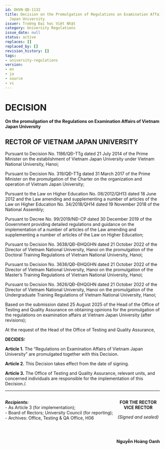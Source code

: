 ```yaml
---
id: DHVN-QD-1132
title: Decision on the Promulgation of Regulations on Examination Affairs of Vietnam
  Japan University
issuer: Trường Đại học Việt Nhật
category: University Regulations
issue_date: null
status: active
replaces: []
replaced_by: []
revision_history: []
tags:
- university-regulations
version:
- en
- ja
- source
- vi
---
```

# DECISION
**On the promulgation of the Regulations on Examination Affairs of Vietnam Japan University**

## RECTOR OF VIETNAM JAPAN UNIVERSITY

Pursuant to Decision No. 1186/QĐ-TTg dated 21 July 2014 of the Prime Minister on the establishment of Vietnam Japan University under Vietnam National University, Hanoi;

Pursuant to Decision No. 319/QĐ-TTg dated 31 March 2017 of the Prime Minister on the promulgation of the Charter on the organization and operation of Vietnam Japan University;

Pursuant to the Law on Higher Education No. 08/2012/QH13 dated 18 June 2012 and the Law amending and supplementing a number of articles of the Law on Higher Education No. 34/2018/QH14 dated 19 November 2018 of the National Assembly;

Pursuant to Decree No. 99/2019/NĐ-CP dated 30 December 2019 of the Government providing detailed regulations and guidance on the implementation of a number of articles of the Law amending and supplementing a number of articles of the Law on Higher Education;

Pursuant to Decision No. 3638/QĐ-ĐHQGHN dated 21 October 2022 of the Director of Vietnam National University, Hanoi on the promulgation of the Doctoral Training Regulations of Vietnam National University, Hanoi;

Pursuant to Decision No. 3636/QĐ-ĐHQGHN dated 21 October 2022 of the Director of Vietnam National University, Hanoi on the promulgation of the Master’s Training Regulations of Vietnam National University, Hanoi;

Pursuant to Decision No. 3626/QĐ-ĐHQGHN dated 21 October 2022 of the Director of Vietnam National University, Hanoi on the promulgation of the Undergraduate Training Regulations of Vietnam National University, Hanoi;

Based on the submission dated 25 August 2025 of the Head of the Office of Testing and Quality Assurance on obtaining opinions for the promulgation of the regulations on examination affairs at Vietnam Japan University (after revisions);

At the request of the Head of the Office of Testing and Quality Assurance,

**DECIDES:**

**Article 1.** The “Regulations on Examination Affairs of Vietnam Japan University” are promulgated together with this Decision.

**Article 2.** This Decision takes effect from the date of signing.

**Article 3.** The Office of Testing and Quality Assurance, relevant units, and concerned individuals are responsible for the implementation of this Decision./.

***
<div style="display: flex; justify-content: space-between;">
  <div>
    <p>
      <strong><em>Recipients:</em></strong><br>
      - As Article 3 (for implementation);<br>
      - Board of Rectors; University Council (for reporting);<br>
      - Archives: Office, Testing & QA Office, H06
    </p>
  </div>
  <div style="text-align: center;">
    <p>
      <strong>FOR THE RECTOR<br>
      VICE RECTOR</strong>
    </p>
    <p>
      <em>(Signed and sealed)</em>
    </p>
    <br>
    <br>
    <p>
      <strong>Nguyễn Hoàng Oanh</strong>
    </p>
  </div>
</div>